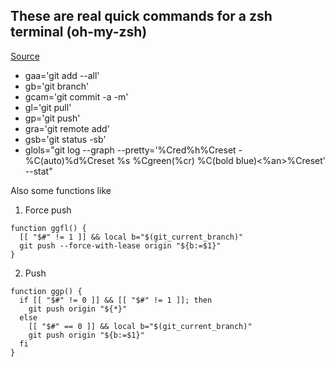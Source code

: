 ## These are real quick commands for a zsh terminal (oh-my-zsh)

[Source](https://github.com/ohmyzsh/ohmyzsh/blob/master/plugins/git/git.plugin.zsh)

- gaa='git add --all'
- gb='git branch'
- gcam='git commit -a -m'
- gl='git pull'
- gp='git push'
- gra='git remote add'
- gsb='git status -sb'
- glols="git log --graph --pretty='%Cred%h%Creset -%C(auto)%d%Creset %s %Cgreen(%cr) %C(bold blue)<%an>%Creset' --stat"

Also some functions like
1. Force push
```shell
function ggfl() {
  [[ "$#" != 1 ]] && local b="$(git_current_branch)"
  git push --force-with-lease origin "${b:=$1}"
}
```

2. Push
```shell
function ggp() {
  if [[ "$#" != 0 ]] && [[ "$#" != 1 ]]; then
    git push origin "${*}"
  else
    [[ "$#" == 0 ]] && local b="$(git_current_branch)"
    git push origin "${b:=$1}"
  fi
}
```

